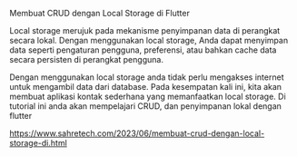 Membuat CRUD dengan Local Storage di Flutter

Local storage merujuk pada mekanisme penyimpanan data di perangkat secara lokal. Dengan menggunakan local storage, Anda dapat menyimpan data seperti pengaturan pengguna, preferensi, atau bahkan cache data secara persisten di perangkat pengguna. 

Dengan menggunakan local storage anda tidak perlu mengakses internet untuk mengambil data dari database. Pada kesempatan kali ini, kita akan membuat aplikasi kontak sederhana yang memanfaatkan local storage. Di tutorial ini anda akan mempelajari CRUD, dan penyimpanan lokal dengan flutter

https://www.sahretech.com/2023/06/membuat-crud-dengan-local-storage-di.html